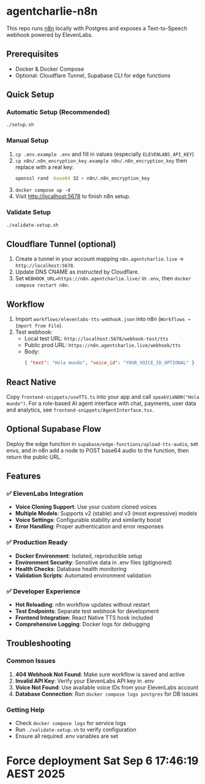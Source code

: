 # agentcharlie-n8n

This repo runs [n8n](https://n8n.io) locally with Postgres and exposes a Text-to-Speech webhook powered by ElevenLabs.

## Prerequisites
- Docker & Docker Compose
- Optional: Cloudflare Tunnel, Supabase CLI for edge functions

## Quick Setup

### Automatic Setup (Recommended)
```bash
./setup.sh
```

### Manual Setup
1. `cp .env.example .env` and fill in values (especially `ELEVENLABS_API_KEY`)
2. `cp n8n/.n8n_encryption_key.example n8n/.n8n_encryption_key` then replace with a real key:
   ```bash
   openssl rand -base64 32 > n8n/.n8n_encryption_key
   ```
3. `docker compose up -d`
4. Visit [http://localhost:5678](http://localhost:5678) to finish n8n setup.

### Validate Setup
```bash
./validate-setup.sh
```

## Cloudflare Tunnel (optional)
1. Create a tunnel in your account mapping `n8n.agentcharlie.live` → `http://localhost:5678`.
2. Update DNS CNAME as instructed by Cloudflare.
3. Set `WEBHOOK_URL=https://n8n.agentcharlie.live/` in `.env`, then `docker compose restart n8n`.

## Workflow
1. Import `workflows/elevenlabs-tts-webhook.json` into n8n (`Workflows → Import from File`).
2. Test webhook:
   - Local test URL: `http://localhost:5678/webhook-test/tts`
   - Public prod URL: `https://n8n.agentcharlie.live/webhook/tts`
   - Body:
     ```json
     { "text": "Hola mundo", "voice_id": "YOUR_VOICE_ID_OPTIONAL" }
     ```

## React Native
Copy `frontend-snippets/useTTS.ts` into your app and call `speakViaN8N("Hola mundo")`.
For a role-based AI agent interface with chat, payments, user data and analytics, see `frontend-snippets/AgentInterface.tsx`.

## Optional Supabase Flow
Deploy the edge function in `supabase/edge-functions/upload-tts-audio`, set envs, and in n8n add a node to POST base64 audio to the function, then return the public URL.

## Features

### ✅ ElevenLabs Integration
- **Voice Cloning Support**: Use your custom cloned voices
- **Multiple Models**: Supports v2 (stable) and v3 (most expressive) models
- **Voice Settings**: Configurable stability and similarity boost
- **Error Handling**: Proper authentication and error responses

### ✅ Production Ready
- **Docker Environment**: Isolated, reproducible setup
- **Environment Security**: Sensitive data in .env files (gitignored)
- **Health Checks**: Database health monitoring
- **Validation Scripts**: Automated environment validation

### ✅ Developer Experience
- **Hot Reloading**: n8n workflow updates without restart
- **Test Endpoints**: Separate test webhook for development
- **Frontend Integration**: React Native TTS hook included
- **Comprehensive Logging**: Docker logs for debugging

## Troubleshooting

### Common Issues
1. **404 Webhook Not Found**: Make sure workflow is saved and active
2. **Invalid API Key**: Verify your ElevenLabs API key in .env
3. **Voice Not Found**: Use available voice IDs from your ElevenLabs account
4. **Database Connection**: Run `docker compose logs postgres` for DB issues

### Getting Help
- Check `docker compose logs` for service logs
- Run `./validate-setup.sh` to verify configuration
- Ensure all required .env variables are set
# Force deployment Sat Sep  6 17:46:19 AEST 2025
